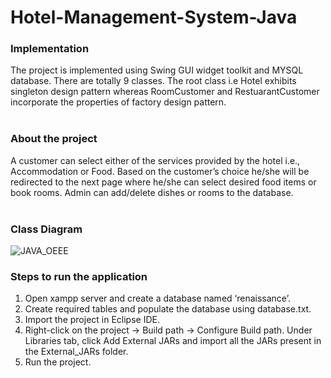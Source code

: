 # Hotel-Management-System-Java
### Implementation
  The project is implemented using Swing GUI widget toolkit and MYSQL database. There are totally 9 classes. The root class i.e Hotel exhibits singleton design pattern whereas RoomCustomer and RestuarantCustomer incorporate the properties of factory design pattern. 
</br></br>
### About the project
  A customer can select either of the services provided by the hotel i.e., Accommodation or Food. Based on the customer’s choice he/she will be redirected to the next page where he/she can select desired food items or book rooms. 
Admin can add/delete dishes or rooms to the database.
</br></br>
### Class Diagram
![JAVA_OEEE](https://user-images.githubusercontent.com/45465068/84239177-bbb5b000-ab19-11ea-9d9b-558c8ec7194f.png)
</br>
### Steps to run the application
  1. Open xampp server and create a database named ‘renaissance’.
  2. Create required tables and populate the database using database.txt.
  3. Import the project in Eclipse IDE.
  4. Right-click on the project -> Build path -> Configure Build path. Under Libraries tab, click Add External JARs  and import all the          JARs present in the External_JARs folder.
  5. Run the project. 
  
